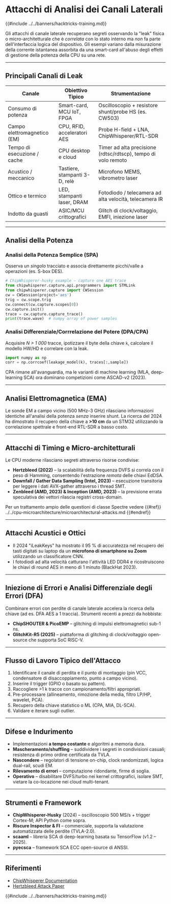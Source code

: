 # Attacchi di Analisi dei Canali Laterali

{{#include ../../banners/hacktricks-training.md}}

Gli attacchi di canale laterale recuperano segreti osservando la "leak" fisica o micro-architetturale che è *correlata* con lo stato interno ma *non* fa parte dell'interfaccia logica del dispositivo. Gli esempi variano dalla misurazione della corrente istantanea assorbita da una smart-card all'abuso degli effetti di gestione della potenza della CPU su una rete.

---

## Principali Canali di Leak

| Canale | Obiettivo Tipico | Strumentazione |
|--------|------------------|----------------|
| Consumo di potenza | Smart-card, MCU IoT, FPGA | Oscilloscopio + resistore shunt/probe HS (es. CW503) |
| Campo elettromagnetico (EM) | CPU, RFID, acceleratori AES | Probe H-field + LNA, ChipWhisperer/RTL-SDR |
| Tempo di esecuzione / cache | CPU desktop e cloud | Timer ad alta precisione (rdtsc/rdtscp), tempo di volo remoto |
| Acustico / meccanico | Tastiere, stampanti 3-D, relè | Microfono MEMS, vibrometro laser |
| Ottico e termico | LED, stampanti laser, DRAM | Fotodiodo / telecamera ad alta velocità, telecamera IR |
| Indotto da guasti | ASIC/MCU crittografici | Glitch di clock/voltaggio, EMFI, iniezione laser |

---

## Analisi della Potenza

### Analisi della Potenza Semplice (SPA)
Osserva un *singolo* tracciato e associa direttamente picchi/valle a operazioni (es. S-box DES).
```python
# ChipWhisperer-husky example – capture one AES trace
from chipwhisperer.capture.api.programmers import STMLink
from chipwhisperer.capture import CWSession
cw = CWSession(project='aes')
trig = cw.scope.trig
cw.connect(cw.capture.scopes[0])
cw.capture.init()
trace = cw.capture.capture_trace()
print(trace.wave)  # numpy array of power samples
```
### Analisi Differenziale/Corrrelazione del Potere (DPA/CPA)
Acquisire *N > 1 000* tracce, ipotizzare il byte della chiave `k`, calcolare il modello HW/HD e correlare con la leak.
```python
import numpy as np
corr = np.corrcoef(leakage_model(k), traces[:,sample])
```
CPA rimane all'avanguardia, ma le varianti di machine learning (MLA, deep-learning SCA) ora dominano competizioni come ASCAD-v2 (2023).

---

## Analisi Elettromagnetica (EMA)
Le sonde EM a campo vicino (500 MHz–3 GHz) rilasciano informazioni identiche all'analisi della potenza *senza* inserire shunt. La ricerca del 2024 ha dimostrato il recupero della chiave a **>10 cm** da un STM32 utilizzando la correlazione spettrale e front-end RTL-SDR a basso costo.

---

## Attacchi di Timing e Micro-architetturali
Le CPU moderne rilasciano segreti attraverso risorse condivise:
* **Hertzbleed (2022)** – la scalabilità della frequenza DVFS si correla con il peso di Hamming, consentendo l'estrazione *remota* delle chiavi EdDSA.
* **Downfall / Gather Data Sampling (Intel, 2023)** – esecuzione transitoria per leggere i dati AVX-gather attraverso i thread SMT.
* **Zenbleed (AMD, 2023) & Inception (AMD, 2023)** – la previsione errata speculativa dei vettori rilascia registri cross-domain.

Per un trattamento ampio delle questioni di classe Spectre vedere {{#ref}}
../../cpu-microarchitecture/microarchitectural-attacks.md
{{#endref}}

---

## Attacchi Acustici e Ottici
* Il 2024 "​iLeakKeys" ha mostrato il 95 % di accuratezza nel recupero dei tasti digitati su laptop da un **microfono di smartphone su Zoom** utilizzando un classificatore CNN.
* I fotodiodi ad alta velocità catturano l'attività LED DDR4 e ricostruiscono le chiavi di round AES in meno di 1 minuto (BlackHat 2023).

---

## Iniezione di Errori e Analisi Differenziale degli Errori (DFA)
Combinare errori con perdite di canale laterale accelera la ricerca della chiave (ad es. DFA AES a 1 traccia). Strumenti recenti a prezzi da hobbista:
* **ChipSHOUTER & PicoEMP** – glitching di impulsi elettromagnetici sub-1 ns.
* **GlitchKit-R5 (2025)** – piattaforma di glitching di clock/voltaggio open-source che supporta SoC RISC-V.

---

## Flusso di Lavoro Tipico dell'Attacco
1. Identificare il canale di perdita e il punto di montaggio (pin VCC, condensatore di disaccoppiamento, punto a campo vicino).
2. Inserire il trigger (GPIO o basato su pattern).
3. Raccogliere >1 k tracce con campionamento/filtri appropriati.
4. Pre-processare (allineamento, rimozione della media, filtro LP/HP, wavelet, PCA).
5. Recupero della chiave statistico o ML (CPA, MIA, DL-SCA).
6. Validare e iterare sugli outlier.

---

## Difese e Indurimento
* Implementazioni **a tempo costante** e algoritmi a memoria dura.
* **Mascheramento/shuffling** – suddividere i segreti in condivisioni casuali; resistenza di primo ordine certificata da TVLA.
* **Nascondere** – regolatori di tensione on-chip, clock randomizzati, logica dual-rail, scudi EM.
* **Rilevamento di errori** – computazione ridondante, firme di soglia.
* **Operativo** – disabilitare DVFS/turbo nei kernel crittografici, isolare SMT, vietare la co-locazione nei cloud multi-tenant.

---

## Strumenti e Framework
* **ChipWhisperer-Husky** (2024) – oscilloscopio 500 MS/s + trigger Cortex-M; API Python come sopra.
* **Riscure Inspector & FI** – commerciale, supporta la valutazione automatizzata delle perdite (TVLA-2.0).
* **scaaml** – libreria SCA di deep-learning basata su TensorFlow (v1.2 – 2025).
* **pyecsca** – framework SCA ECC open-source di ANSSI.

---

## Riferimenti

* [ChipWhisperer Documentation](https://chipwhisperer.readthedocs.io/en/latest/)
* [Hertzbleed Attack Paper](https://www.hertzbleed.com/)


{{#include ../../banners/hacktricks-training.md}}
